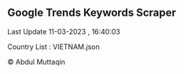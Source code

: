 

## Google Trends Keywords Scraper 
 
Last Update 11-03-2023 , 16:40:03

Country List :
VIETNAM.json



© Abdul Muttaqin 
